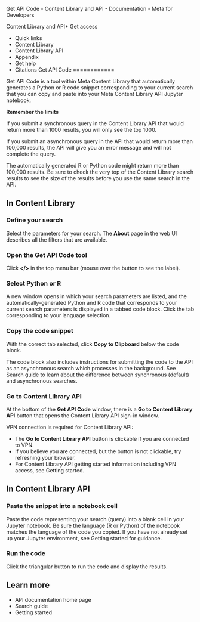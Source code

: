 
Get API Code - Content Library and API - Documentation - Meta for Developers









Content Library and API* Get access
* Quick links
* Content Library
* Content Library API
* Appendix
* Get help
* Citations
Get API Code
============


Get API Code is a tool within Meta Content Library that automatically generates a Python or R code snippet corresponding to your current search that you can copy and paste into your Meta Content Library API Jupyter notebook.


**Remember the limits**


If you submit a synchronous query in the Content Library API that would return more than 1000 results, you will only see the top 1000.


If you submit an asynchronous query in the API that would return more than 100,000 results, the API will give you an error message and will not complete the query.


The automatically generated R or Python code might return more than 100,000 results. Be sure to check the very top of the Content Library search results to see the size of the results before you use the same search in the API.


In Content Library
------------------


### Define your search


Select the parameters for your search. The **About** page in the web UI describes all the filters that are available.

### Open the Get API Code tool


Click **</>** in the top menu bar (mouse over the button to see the label).


  
  
### Select Python or R


A new window opens in which your search parameters are listed, and the automatically-generated Python and R code that corresponds to your current search parameters is displayed in a tabbed code block. Click the tab corresponding to your language selection.


### Copy the code snippet


With the correct tab selected, click **Copy to Clipboard** below the code block.


The code block also includes instructions for submitting the code to the API as an asynchronous search which processes in the background. See Search guide to learn about the difference between synchronous (default) and asynchronous searches.


### Go to Content Library API


At the bottom of the **Get API Code** window, there is a **Go to Content Library API** button that opens the Content Library API sign-in window.


VPN connection is required for Content Library API:


* The **Go to Content Library API** button is clickable if you are connected to VPN.
* If you believe you are connected, but the button is not clickable, try refreshing your browser.
* For Content Library API getting started information including VPN access, see Getting started.


In Content Library API
----------------------


### Paste the snippet into a notebook cell


Paste the code representing your search (query) into a blank cell in your Jupyter notebook. Be sure the language (R or Python) of the notebook matches the language of the code you copied. If you have not already set up your Jupyter environment, see Getting started for guidance.


### Run the code


Click the triangular button to run the code and display the results.


Learn more
----------


* API documentation home page
* Search guide
* Getting started


































 
